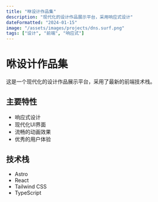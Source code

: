 ```yaml
---
title: "咻设计作品集"
description: "现代化的设计作品展示平台，采用响应式设计"
dateFormatted: "2024-01-15"
image: "/assets/images/projects/dns.surf.png"
tags: ["设计", "前端", "响应式"]
---
```


# 咻设计作品集

这是一个现代化的设计作品展示平台，采用了最新的前端技术栈。

## 主要特性

- 响应式设计
- 现代化UI界面
- 流畅的动画效果
- 优秀的用户体验

## 技术栈

- Astro
- React
- Tailwind CSS
- TypeScript